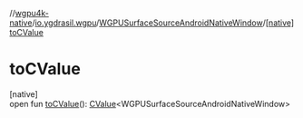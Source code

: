 //[wgpu4k-native](../../../index.md)/[io.ygdrasil.wgpu](../index.md)/[WGPUSurfaceSourceAndroidNativeWindow](index.md)/[[native]toCValue]([native]to-c-value.md)

# toCValue

[native]\
open fun [toCValue]([native]to-c-value.md)(): [CValue](https://kotlinlang.org/api/core/kotlin-stdlib/kotlinx.cinterop/-c-value/index.html)&lt;WGPUSurfaceSourceAndroidNativeWindow&gt;